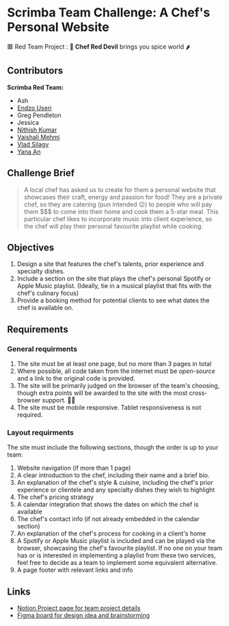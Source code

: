 # Scrimba Team Challenge: A Chef's Personal Website 

🟥 Red Team Project : 👺 **Chef Red Devil** brings you spice world 🌶

## Contributors 
**Scrimba Red Team:**
- Ash
- [Endzo Useri](https://github.com/Endzo-Useri)
- Greg Pendleton
- Jessica
- [Nithish Kumar](https://github.com/NithishKumar-13)
- [Vaishali Mehmi](https://github.com/vm799)
- [Vlad Silagy](https://github.com/vladsilagy)
- [Yana An](https://github.com/yana-an-dev)


## Challenge Brief 
> A local chef has asked us to create for them a personal website that showcases their craft, energy and passion for food! 
> They are a private chef, so they are catering (pun intended 😉) to people who will pay them $$$ to come into their home and cook them a 5-star meal.
> This particular chef likes to incorporate music into client experience, so the chef will play their personal favourite playlist while cooking.

## Objectives

1. Design a site that features the chef's talents, prior experience and specialty dishes.
2. Include a section on the site that plays the chef's personal Spotify or Apple Music playlist. (Ideally, tie in a musical playlist that fits with the chef's culinary focus)
3. Provide a booking method for potential clients to see what dates the chef is available on.

## Requirements

### General requirments
1. The site must be at least one page, but no more than 3 pages in total
2. Where possible, all code taken from the internet must be *open-source* and a link to the original code is provided.
3. The site will be primarily judged on the browser of the team's choosing, though extra points will be awarded to the site with the most cross-browser support. 🤷‍♂️
4. The site must be mobile responsive. Tablet responsiveness is not required.

### Layout requirments
The site must include the following sections, though the order is up to your team:
1. Website navigation (if more than 1 page)
2. A clear introduction to the chef, including their name and a brief bio.
3. An explanation of the chef's style & cuisine, including the chef's prior experience or clientele and any specialty dishes they wish to highlight
4. The chef's pricing strategy
5. A calendar integration that shows the dates on which the chef is available
6. The chef's contact info (if not already embedded in the calendar section)
7. An explanation of the chef's process for cooking in a client's home
8. A Spotify or Apple Music playlist is included and can be played via the browser, showcasing the chef's favourite playlist. If no one on your team has or is interested in implementing a playlist from these two services, feel free to decide as a team to implement some equivalent alternative.
9. A page footer with relevant links and info

## Links 
- [Notion Project page for team project details](https://sore-cup-eae.notion.site/A-Chef-s-Personal-Website-c22cccecdd734af7bee576c8bdfe2c24)
- [Figma board for design idea and brainstorming](https://www.figma.com/file/SbCMa6CsrHBDQAt3ej4xLg/Challenge-1?node-id=0%3A1)
